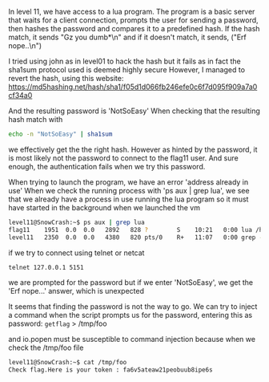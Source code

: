 In level 11, we have access to a lua program.
The program is a basic server that waits for a client connection, prompts the user for sending a password, then hashes the password and compares it to a predefined hash.
If the hash match, it sends "Gz you dumb*\n" and if it doesn't match, it sends, ("Erf nope..\n")

I tried using john as in level01 to hack the hash but it fails as in fact the sha1sum protocol used is deemed highly secure
However, I managed to revert the hash, using this website: https://md5hashing.net/hash/sha1/f05d1d066fb246efe0c6f7d095f909a7a0cf34a0

And the resulting password is 'NotSoEasy'
When checking that the resulting hash match with
```bash
echo -n "NotSoEasy" | sha1sum
```

we effectively get the the right hash. However as hinted by the password, it is most likely not the password to connect to the flag11 user.
And sure enough, the authentication fails when we try this password.

When trying to launch the program, we have an error 'address already in use'
When we check the running process with 'ps aux | grep lua', we see that we already have a process in use running the lua program so it must have started in the background when we launched the vm

```bash
level11@SnowCrash:~$ ps aux | grep lua
flag11    1951  0.0  0.0   2892   828 ?        S    10:21   0:00 lua /home/user/level11/level11.lua
level11   2350  0.0  0.0   4380   820 pts/0    R+   11:07   0:00 grep --color=auto lua
```

if we try to connect using telnet or netcat
```bash
telnet 127.0.0.1 5151
```
we are prompted for the password but if we enter 'NotSoEasy', we get the 'Erf nope...' answer, which is unexpected

It seems that finding the password is not the way to go. We can try to inject a command when the script prompts us for the password, entering this as password:
`getflag` > /tmp/foo

and io.popen must be susceptible to command injection because when we check the /tmp/foo file
```bash
level11@SnowCrash:~$ cat /tmp/foo
Check flag.Here is your token : fa6v5ateaw21peobuub8ipe6s
```